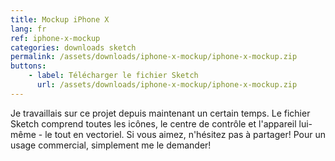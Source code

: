```yaml
---
title: Mockup iPhone X
lang: fr
ref: iphone-x-mockup
categories: downloads sketch
permalink: /assets/downloads/iphone-x-mockup/iphone-x-mockup.zip
buttons:
    - label: Télécharger le fichier Sketch
      url: /assets/downloads/iphone-x-mockup/iphone-x-mockup.zip
---
```


Je travaillais sur ce projet depuis maintenant un certain temps. Le fichier Sketch comprend toutes les icônes, le centre de contrôle et l'appareil lui-même - le tout en vectoriel. Si vous aimez, n'hésitez pas à partager! Pour un usage commercial, simplement me le demander!